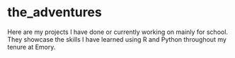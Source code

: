 # the_adventures
Here are my projects I have done or currently working on mainly for school.
They showcase the skills I have learned using R and Python throughout my tenure at Emory.

